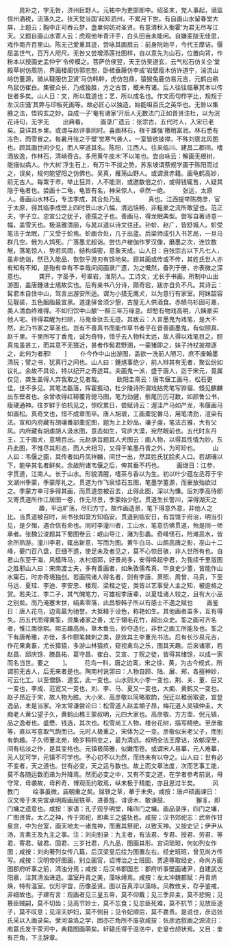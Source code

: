 <!-- { "loadSidebar": true } -->
　　晁补之，字无咎，济州巨野人。元祐中为吏部郎中。绍圣末，党人事起，谪监信州酒税，流落久之。张天觉当国’起知泗州，不累月下世。有自画山水留春堂大屏，上题云；胸中正可吞云梦，盏里何妨对圣贤。有意清秋入衡霍’为君无尽写江天。又题自画山水寄人云：虎观他年青汗手，白头田亩未能闲。自嫌麦陇无佳思，戏作南齐百里山。陈无己爱重其迹，尝咏其画扇云：前身阮始平，今代王摩诘。偃屈盖世气，百万人咫尺。无咎又尝增添莲社图样，自以意先为山石，位置向背，作粉本以授画史孟仲宁’令传模之。菩萨仿侯翌，天王仿吴道玄，云气松石仿关仝’堂殿草树仿周防，界画楼阁仿郭忠恕，卧槎垂藤仿李成’岩壁瘦木仿许道宁，湍流山岭仿董源，骑从韃服仿卫贤’马仿韩幹，虎仿包鼎，猿猴兔鹿仿易元吉，元鹤白鹇鸟鼠仿崔白。集彼众长，乃成独胜，方之古昔，概未有诸。后人往往临摹其本以传世者多矣。山人日：文，所以载道也；艺，所以成名也。作文而句栉字比，规规于左汉庄骚’其弊与印板死画等。故必匠心以独造，始能咀百氏之英华也。无咎以集腋之法，悟钩玄之妙，自成一子’奄有诸家’开后人无数法门正如昔贤注杜，以为浣花诗句，无字无
　　出典看。
　　画录广遗云：张宗古，五代时人，入宋已老矣。莫详其乡里。或谓与赵评事同时。喜画林石，根干雄强’檄梢富润。林石悉有冻色，而雪冒之。每暑月张之于壁’觉寒气袭人，一室皆欲披襟，不殊刘褒北风图也。顾其画世间少见，而人罕道其名。陈阳，江西人。往来临川、建昌二郡间。嗜酒放逸，作林石，清峭奇古。多用黄牛皮木’不以笔也。尝自咏云：解画无根树，能描似病人。作大树’浮生石上，有万牛不拔之势。苏东坡谓蔡规学画于陈阳而过之，误矣，规何能望阳之仿佛也。吴真，雁荡山野人。或谓隶赤籍。画龟鹤高妙，前无古人。每鬻于市，举止狂异，人不能测，或邀数倍之价，或得钱辄售，人疑其隐于龟者也。尝画十二龟，龟皆有名，神采惊人，卓然一绝。
　　张远，太原人。善画山水林石，专法李成，其合处乃乱
　　
　　真也。江西提举陈商彦，官于太原，得其临李成壁上四时景山水八幅，清远恬畅，非粗豪之流所敢望也。范正夫，字子立。忠宣公之犹子，德孺之子也。善画马，得龙眠典型。尝写自著诗意一幅，盖雪天也。极温雅清丽，与晁以道以诗文往还。孙蚧、赵广，皆舒城人。蚧受笔法于龙眠，广又受于蚧焉。蚧画合处，几于出蓝。后梁师成引入书艺局，一旦马群几空。俄为人鸩死。广落墨尤超诣。尝仿卢棱伽作罗汉像，磨墨之次，连饮数觥，落笔惊人，势若风雨，结构缜密，意象天成。山人日：自张宗古以下凡七人，虽非绝诣，然已入能品，恢恢乎游刃有馀地矣。顾其画或传或不传，其姓氏世人亦有知有不知，是殆有幸有不幸哉间阅画录广遗，为之慨然，备列于册，亦表微之深意也。
　　龚开，字圣予，号翠岩，淮阴人。工诗文，尤长于书画。所制中山出游图，盖唐鍾进士馗故实也。后有亲书八分诗，颇奇宕，跋亦自负不凡。其诗云：髯君本自住中山，驾言出游安所适。谓为小猎无鹰犬，以为意行有家室。阿妹韶容见靓装，五色胭脂最宜黑。道逢驿舍须少憩，古屋无人供酒食。赤帻乌衫固可嘉，美人清血终难得。不如归饮中山酿’一醉三年万缘息。却愁有物戏高明，八姨豪买他人宅。待得君醒为扫除，马嵬金驮去无迹。其跋云：人言墨鬼为戏笔，是大不然，此乃书家之草圣也。岂有不善真书而能作草书者乎在昔善画墨鬼，有似颐真、赵千里。千里所写丁香鬼，诚为奇特，惜乎去人物科太远，故人得以戏笔目之。颐真鬼虽甚工，而其意不无猥近，甚者作髯君野溷，一豪猪即之，妹子持杖披襟逐之，此何为者邪!
　　]
　　仆今作中山出游图，盖欲一洗前人陋习，庶不废翰墨清玩；譬之书，犹真行之间也。山人曰：鍾馗事绝少，前人辩其有无者，聚讼纷如议礼。余故不具论，特以纪开之奇迹耳。夫画鬼一派，盛于唐人，迄于宋元，竟属仅见，龚生盖得人弃我取之见者哉。
　　欧阳圭斋云：唐韦偃工画马，松石更佳，世不多见。其笔法磊落，挥霍振动，杜少陵诗所谓戏拈秃笔写骅骝、倏见麒麟出东壁者也。余曾收得红鞯覆背骢马图，笔力劲健，鬃尾历历可数，如颜鲁公书，瘦硬通神。往岁鲜于伯机见之，惊叹累日，尝赋诗云：渥洼产马如产龙，韦偃画马如画松。真奇文也，惜不成章而卒。唐人胡琅，工画橐驼番马，用笔清劲，渲染有法。宣和内府藏有胡瓖番部橐驼图，题为上上妙品。瓖子虔，笔法古雅，大有父风。内府藏有胡虔胡人汲水图，意态如生，穹庐大漠，宛然眼前也。五代时东丹王，工于画犬，意境百出。元赵承旨题其人犬图云：画人物，以得其性情为妙。东丹此图，不惟尽其形态，而人犬相习，又得于笔墨丹青之外，为可珍也。
　　山人曰：韦偃之画，其传者如丹凤祥麟，间世一出，然其姓氏犹脍炙人口。若胡瓖以下，能举其名者鲜矣。余故附诸韦偃之后，俾其垂不朽也。
　　画继日：江参，字贯道，江南人。长于山水。形貌清腥，嗜茶与香以为生。初以叶少蕴左丞荐于宇文湖州季蒙，季蒙厚礼之。贯道为作飞泉怪石五图，笔墨学董源，而豪放殆欲过之。季蒙方幸可多得其画，而贯道忽被召去，止得此图，深以为慊。后刘季高侍郎又寄贯道所作江居图一卷，作无尽景，季蒙始少慰。贯道生长警川，深得湖天之
　　。
　　趣，平远旷荡，尽归方寸。故作画造景，笔下得意外意，非他人之比。当贯道被召时，尚书张如营方知临安。贯道到临安日，有旨馆于府治，明当引见，是夕殂，遇合信有命也。同时李潼川者，工山水，笔意仿佛贯道，殆是同一师承者。张魏公浚题其下蜀图卷云：岷山导江，潴为彭蠡。奇峰怪石，险滩恶水，皆余所熟游。潼川李君，辄出新意，写而为图。黄牛白马、山鹧高唐之影，巫山十二峰，夔门百八盘，巨细不遗，使足未及者见之，莫不心惊目骇，非人世所有也。自君山东至于海，风樯阵马，水村烟郭，好景尚多，安得唤起李君，为我续千里版图之胜邪山人曰：宋南渡士夫，多有善画者，如朱敦儒希真、毕良史少董，皆能作山水窠石，时亦奇境独创。若画院诸人得名者，则有李唐、萧照、周曾、马贲，下至马远、夏珪、李迪、李安忠、楼观、梁楷之徒，类皆以艺事受人主之知，被逾格之赏。若夫江、李二子，其气魄笔力，可雄视李唐辈，以夏珪诸人较之，且有大小巫之别矣。而乃淹蹇末世，绢素零落，此昌黎韩子所以有感士不遇之赋也
　　画鉴日：唐人花鸟，边鸾最为驰誉。大抵精于设色，称艳如生。其他画者虽多，互有得失。历五代而得黄筌，资集诸家之善，尤于翎毛花竹，超出众史。筌之画可齐名者，惟江南徐熙。熙志趣高尚，草木鱼虫，妙夺造化，非世之画工所能及也。筌之下有唐希雅，亦佳，多作颤笔棘刺之类，是效其主李重光书法。后有长沙易元吉，作花果禽畜，尤长獐猿，多游山林猿疚，窥视禽鸟之乐，图其天趣。后来诸家，若赵昌、邱庆馀、滕昌祐、葛守昌、崔白、艾宣、丁贶之徒，皆得其绪馀，以成一家而名当世。要之
　　]。
　　花鸟一科，唐之边鸾，宋之徐、黄，为古今规式，所谓前无古人，后无来者是也。陶南村说郛曰：人物自顾、陆、展、郑，各擅神妙，可云化工。以至僧繇、道玄，此一变也。山水则大小李一变也，荆、关、董、巨又一变也，李成、范宽又一变也，刘、李、马、夏又一变也，大痴、黄鹤又一变也。赵子昂近于宋，故人物为胜。大小米、高彦敬以简略取韵，倪迂以稚弱取姿，宜登逸品，未是当家。冷太常谦尝论曰：松雪道人赵孟頫子昂，梅花道人吴镇仲圭，大痴老人黄公望子久，黄鹤山樵王蒙叔明，元四大家也。高彦敬、方方壶、倪元镇，品之逸者也。盛懋、钱选，其次也。松雪尚工人物，楼台花树，描写精绝。至彦敬等，直以写意取气韵而已。元时人极重之，宋体为之一变。彦敬似米老父子，而别有韵趣。子久师董北苑，晚岁稍稍变之，最为清远。叔明全法王摩诘，浓郁深至，间有枯淡之作，是其变格也。元镇极简雅，似嫩而苍。或谓宋人易摹，元人难摹，元人犹可学，元镇不可学也。予心初不以为然，而终未有以夺之。山人曰：世有必不变者，天之道也。世有必变，天之运与数也。故上而文章法度，次而艺事工能，莫不各随运数而递为升降焉。然而必变之中，又有不变之道，在学者参考前说，毋守常，毋袭故，毋矜奇，博观而约取焉，纵未极于精能，亦且思过半矣。
　　风教门
　　绘事虽微，庙朝重之矣。屈轶之草，摹于未央，咸按：唐卢硕画谏日：汉文帝于未央宮承明殿画屈轶草、进善旌、诽谤木、敢谏鼓、
　　
　　獬豸。即门墉之遗意也。咸按：家语：孔子观乎明堂，睹四门之墉。画品录序，四门之墉，广图贤哲。太乙之神，传于郊祀，即素王之盛轨也。咸按；汉书郊祀志：武帝作甘泉宫，中为台室，画天地太一诸鬼神，而置其祭祀，以致天神。又按史记；伊尹从汤，言素王及九主之事。注：刘向别录：九主者，有法君、专君、授君、劳君、等君、寄君、破君、固君、三岁社君，凡九品，图画其形。宮词琐琐，何如列女作图；咸按：刘向著列女传八篇，后汉梁皇后绘为图置左右。经史班班，曾见尚方传写。咸按：汉明帝好图画，别立画官，诏博治之士班固、贾逵等取经史，命尚方画图郡府听事之前，清浊分焉；咸按：后汉书郡国志：郡府听事壁画诸尹，自建武讫阳嘉，注其清浊进退。温室丹青之美，藻咏缚焉。咸按：左太冲魏都赋：丹青炳焕，特有温室。仪形宇宙，历像圣贤。图以百真淬以藻咏。风教攸关，存乎鉴戒，非细故也。子建有言：观画者见三皇五帝，莫不仰戴；见三季异主，莫不悲惋；见篡臣贼嗣，莫不切齿；见高节妙士，莫不忘食；见忠臣死难，莫不抗节；见放臣逐子，莫不叹息；见淫夫妒妇，莫不侧目；见令妃顺后，莫不嘉贵。是说也，彦远张氏采以入画录矣。荥河温洛之学，固亦芒角所不废欤咸按：张彦远叙画之源流日：庖蓑氏发于荥河中，典籍图画萌矣。轩辕氏得于温洛中，史皇仓颉状焉。又目：奎有芒角，下主辞章。
